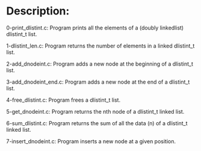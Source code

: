 # Description:

0-print_dlistint.c: Program prints all the elements of a (doubly linkedlist) dlistint_t list.

1-dlistint_len.c: Program returns the number of elements in a linked dlistint_t list.

2-add_dnodeint.c: Program adds a new node at the beginning of a dlistint_t list.

3-add_dnodeint_end.c: Program adds a new node at the end of a dlistint_t list.

4-free_dlistint.c: Program frees a dlistint_t list.

5-get_dnodeint.c: Program returns the nth node of a dlistint_t linked list.

6-sum_dlistint.c: Program returns the sum of all the data (n) of a dlistint_t linked list.

7-insert_dnodeint.c: Program inserts a new node at a given position.

